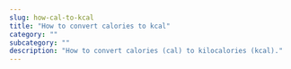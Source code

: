 ```yaml
---
slug: how-cal-to-kcal
title: "How to convert calories to kcal"
category: ""
subcategory: ""
description: "How to convert calories (cal) to kilocalories (kcal)."
---
```


